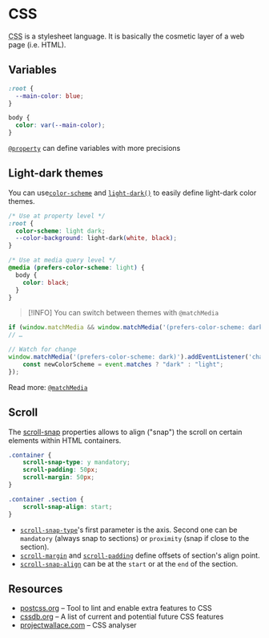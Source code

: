 # CSS

<abbr title="Cascading Style Sheets">CSS</abbr> is a stylesheet language. It is basically the cosmetic layer of a web page (i.e. HTML).

## Variables

```CSS
:root {
  --main-color: blue;
}

body {
  color: var(--main-color);
}
```

[`@property`](https://devdocs.io/css/@property) can define variables with more precisions

## Light-dark themes

You can use[`color-scheme`](https://devdocs.io/css/color-scheme) and [`light-dark()`](https://devdocs.io/css/color_value/light-dark) to easily define light-dark color themes.

```css
/* Use at property level */
:root {
  color-scheme: light dark;
  --color-background: light-dark(white, black);
}

/* Use at media query level */
@media (prefers-color-scheme: light) {
  body {
    color: black;
  }
}
```

> [!INFO]
> You can switch between themes with `@matchMedia`

```javascript
if (window.matchMedia && window.matchMedia('(prefers-color-scheme: dark)').matches) {
// …

// Watch for change
window.matchMedia('(prefers-color-scheme: dark)').addEventListener('change', event => {
    const newColorScheme = event.matches ? "dark" : "light";
});
```

Read more: [`@matchMedia`](https://devdocs.io/dom/window/matchmedia)

## Scroll

The [scroll-snap](https://devdocs.io/css/css_scroll_snap) properties allows to align ("snap") the scroll on certain elements within HTML containers.

```css
.container {
    scroll-snap-type: y mandatory;
    scroll-padding: 50px;
    scroll-margin: 50px;
}

.container .section {
    scroll-snap-align: start;
}
```

- [`scroll-snap-type`](https://devdocs.io/css/scroll-snap-type)'s first parameter is the axis. Second one can be `mandatory` (always snap to sections) or `proximity` (snap if close to the section).
- [`scroll-margin`](https://devdocs.io/css/scroll-margin) and [`scroll-padding`](https://devdocs.io/css/scroll-padding) define offsets of section's align point.
- [`scroll-snap-align`](https://devdocs.io/css/scroll-snap-align) can be at the `start` or at the `end` of the section.

## Resources

- [postcss.org](https://postcss.org/) – Tool to lint and enable extra features to CSS
- [cssdb.org](https://cssdb.org) – A list of current and potential future CSS features
- [projectwallace.com](https://www.projectwallace.com/) – CSS analyser
